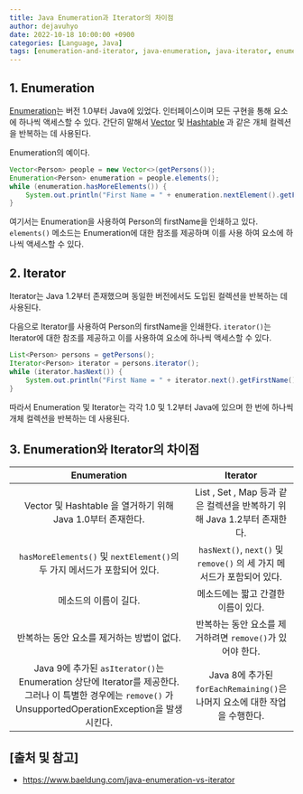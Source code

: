 ```yaml
---
title: Java Enumeration과 Iterator의 차이점
author: dejavuhyo
date: 2022-10-18 10:00:00 +0900
categories: [Language, Java]
tags: [enumeration-and-iterator, java-enumeration, java-iterator, enumeration-vs-iterator, java-열거, java-반복자, 열거-반복자, 열거-반복자-차이점]
---
```


## 1. Enumeration
[Enumeration](https://docs.oracle.com/javase/7/docs/api/java/util/Enumeration.html)는 버전 1.0부터 Java에 있었다. 인터페이스이며 모든 구현을 통해 요소에 하나씩 액세스할 수 있다. 간단히 말해서 [Vector](https://docs.oracle.com/javase/8/docs/api/java/util/Vector.html) 및 [Hashtable](https://www.baeldung.com/java-hash-table) 과 같은 개체 컬렉션을 반복하는 데 사용된다.

Enumeration의 예이다.

```java
Vector<Person> people = new Vector<>(getPersons());
Enumeration<Person> enumeration = people.elements();
while (enumeration.hasMoreElements()) {
    System.out.println("First Name = " + enumeration.nextElement().getFirstName());
}
```

여기서는 Enumeration을 사용하여 Person의 firstName을 인쇄하고 있다. `elements()` 메소드는 Enumeration에 대한 참조를 제공하며 이를 사용 하여 요소에 하나씩 액세스할 수 있다.

## 2. Iterator
Iterator는 Java 1.2부터 존재했으며 동일한 버전에서도 도입된 컬렉션을 반복하는 데 사용된다.

다음으로 Iterator를 사용하여 Person의 firstName을 인쇄한다. `iterator()`는 Iterator에 대한 참조를 제공하고 이를 사용하여 요소에 하나씩 액세스할 수 있다.

```java
List<Person> persons = getPersons();
Iterator<Person> iterator = persons.iterator();
while (iterator.hasNext()) {
    System.out.println("First Name = " + iterator.next().getFirstName());
}
```

따라서 Enumeration 및 Iterator는 각각 1.0 및 1.2부터 Java에 있으며 한 번에 하나씩 개체 컬렉션을 반복하는 데 사용된다.

## 3. Enumeration와 Iterator의 차이점

| Enumeration | Iterator |
|:-----:|:-----:|
| Vector 및 Hashtable 을 열거하기 위해 Java 1.0부터 존재한다. | List , Set , Map 등과 같은 컬렉션을 반복하기 위해 Java 1.2부터 존재한다. |
| `hasMoreElements()` 및 `nextElement()`의 두 가지 메서드가 포함되어 있다. | `hasNext()`, `next()` 및 `remove()` 의 세 가지 메서드가 포함되어 있다. |
| 메소드의 이름이 길다. | 메소드에는 짧고 간결한 이름이 있다. |
| 반복하는 동안 요소를 제거하는 방법이 없다. | 반복하는 동안 요소를 제거하려면 `remove()`가 있어야 한다. |
| Java 9에 추가된 `asIterator()`는 Enumeration 상단에 Iterator를 제공한다. 그러나 이 특별한 경우에는 `remove()` 가 UnsupportedOperationException을 발생시킨다. | Java 8에 추가된 `forEachRemaining()`은 나머지 요소에 대한 작업을 수행한다. |

## [출처 및 참고]
* <https://www.baeldung.com/java-enumeration-vs-iterator>
